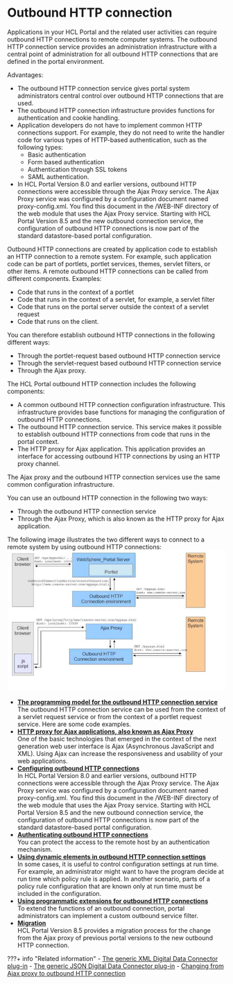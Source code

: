 # Outbound HTTP connection

Applications in your HCL Portal and the related user activities can require outbound HTTP connections to remote computer systems. The outbound HTTP connection service provides an administration infrastructure with a central point of administration for all outbound HTTP connections that are defined in the portal environment.

Advantages:

-   The outbound HTTP connection service gives portal system administrators central control over outbound HTTP connections that are used.
-   The outbound HTTP connection infrastructure provides functions for authentication and cookie handling.
-   Application developers do not have to implement common HTTP connections support. For example, they do not need to write the handler code for various types of HTTP-based authentication, such as the following types:
    -   Basic authentication
    -   Form based authentication
    -   Authentication through SSL tokens
    -   SAML authentication.
-   In HCL Portal Version 8.0 and earlier versions, outbound HTTP connections were accessible through the Ajax Proxy service. The Ajax Proxy service was configured by a configuration document named proxy-config.xml. You find this document in the /WEB-INF directory of the web module that uses the Ajax Proxy service. Starting with HCL Portal Version 8.5 and the new outbound connection service, the configuration of outbound HTTP connections is now part of the standard datastore-based portal configuration.

Outbound HTTP connections are created by application code to establish an HTTP connection to a remote system. For example, such application code can be part of portlets, portlet services, themes, servlet filters, or other items. A remote outbound HTTP connections can be called from different components. Examples:

-   Code that runs in the context of a portlet
-   Code that runs in the context of a servlet, for example, a servlet filter
-   Code that runs on the portal server outside the context of a servlet request
-   Code that runs on the client.

You can therefore establish outbound HTTP connections in the following different ways:

-   Through the portlet-request based outbound HTTP connection service
-   Through the servlet-request based outbound HTTP connection service
-   Through the Ajax proxy.

The HCL Portal outbound HTTP connection includes the following components:

-   A common outbound HTTP connection configuration infrastructure. This infrastructure provides base functions for managing the configuration of outbound HTTP connections.
-   The outbound HTTP connection service. This service makes it possible to establish outbound HTTP connections from code that runs in the portal context.
-   The HTTP proxy for Ajax application. This application provides an interface for accessing outbound HTTP connections by using an HTTP proxy channel.

The Ajax proxy and the outbound HTTP connection services use the same common configuration infrastructure.

You can use an outbound HTTP connection in the following two ways:

-   Through the outbound HTTP connection service
-   Through the Ajax Proxy, which is also known as the HTTP proxy for Ajax application.

The following image illustrates the two different ways to connect to a remote system by using outbound HTTP connections: 
![Two ways of connecting to a remote system by using HTTP outbound connections](../../../../images/HTTP_OutBound_graphic_1.jpg)

-   **[The programming model for the outbound HTTP connection service](outbhttp_progr_model.md)**  
The outbound HTTP connection service can be used from the context of a servlet request service or from the context of a portlet request service. Here are some code examples.
-   **[HTTP proxy for Ajax applications, also known as Ajax Proxy](../outbound_http_connection/http_ajax_proxy/index.md)**  
One of the basic technologies that emerged in the context of the next generation web user interface is Ajax \(Asynchronous JavaScript and XML\). Using Ajax can increase the responsiveness and usability of your web applications.
-   **[Configuring outbound HTTP connections](../outbound_http_connection/cfg_outbound_http_connections/index.md)**  
In HCL Portal Version 8.0 and earlier versions, outbound HTTP connections were accessible through the Ajax Proxy service. The Ajax Proxy service was configured by a configuration document named proxy-config.xml. You find this document in the /WEB-INF directory of the web module that uses the Ajax Proxy service. Starting with HCL Portal Version 8.5 and the new outbound connection service, the configuration of outbound HTTP connections is now part of the standard datastore-based portal configuration.
-   **[Authenticating outbound HTTP connections](../outbound_http_connection/authenticating_outbound_http_connections/index.md)**  
You can protect the access to the remote host by an authentication mechanism.
-   **[Using dynamic elements in outbound HTTP connection settings](outbhttp_dyn_elements.md)**  
In some cases, it is useful to control configuration settings at run time. For example, an administrator might want to have the program decide at run time which policy rule is applied. In another scenario, parts of a policy rule configuration that are known only at run time must be included in the configuration.
-   **[Using programmatic extensions for outbound HTTP connections](../outbound_http_connection/programmatic_extensions_outbound_http_connections/index.md)**  
To extend the functions of an outbound connection, portal administrators can implement a custom outbound service filter.
-   **[Migration](outbound_http_migrate.md)**  
HCL Portal Version 8.5 provides a migration process for the change from the Ajax proxy of previous portal versions to the new outbound HTTP connection.


???+ info "Related information"
    - [The generic XML Digital Data Connector plug-in](../../../../extend_dx/ddc/integrating_remote_xml_data/plrf_genrc_beanlst_provider.md)
    - [The generic JSON Digital Data Connector plug-in](../../../../extend_dx/ddc/integrating_remote_json_data/plrf_genrc_beanlst_provider_json.md)
    - [Changing from Ajax proxy to outbound HTTP connection](../../../../deployment/manage/migrate/next_steps/enable_func_migrated_portal/mig_enable_outboundhttp.md)

